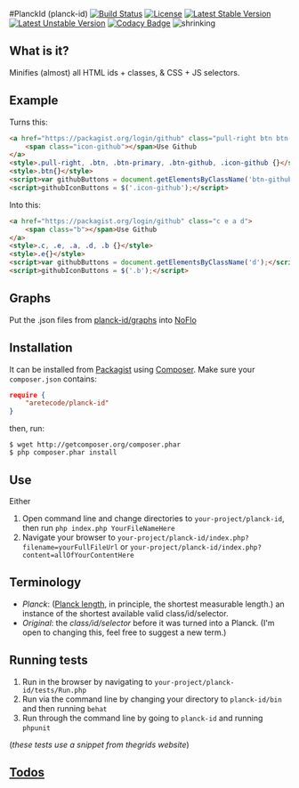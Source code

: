 #PlanckId (planck-id)
[![Build Status](https://secure.travis-ci.org/aretecode/planck-id.svg)](https://travis-ci.org/aretecode/planck-id)
[![License](https://poser.pugx.org/aretecode/planck-id/license)](http://packagist.org/packages/aretecode/planck-id)
[![Latest Stable Version](https://poser.pugx.org/aretecode/planck-id/v/unstable)](http://packagist.org/packages/aretecode/planck-id)
[![Latest Unstable Version](https://poser.pugx.org/aretecode/planck-id/version)](http://packagist.org/packages/aretecode/planck-id)
[![Codacy Badge](https://api.codacy.com/project/badge/6ea69f611cb84c63862b2750a5e48563)](http://www.codacy.com/app/aretecode/planck-id)
![shrinking](http://jonlieffmd.com/wp-content/uploads/2012/01/512px-Scale_one_to_thousand_volume.svg_3.png)

## What is it?
Minifies (almost) all HTML ids + classes, & CSS + JS selectors.

## Example
Turns this:
```html
<a href="https://packagist.org/login/github" class="pull-right btn btn-primary btn-github">
    <span class="icon-github"></span>Use Github
</a>
<style>.pull-right, .btn, .btn-primary, .btn-github, .icon-github {}</style>
<style>.btn{}</style>
<script>var githubButtons = document.getElementsByClassName('btn-github');</script>
<script>githubIconButtons = $('.icon-github');</script>
```
Into this: 
```html
<a href="https://packagist.org/login/github" class="c e a d">
    <span class="b"></span>Use Github
</a> 
<style>.c, .e, .a, .d, .b {}</style>
<style>.e{}</style> 
<script>var githubButtons = document.getElementsByClassName('d');</script>
<script>githubIconButtons = $('.b');</script>
```

## Graphs
Put the .json files from [planck-id/graphs](http://github.com/aretecode/planck-id/graphs/) into [NoFlo](http://noflojs.org)

## Installation
It can be installed from [Packagist](https://packagist.org/planck-id) using [Composer](https://getcomposer.org/). Make sure your `composer.json` contains:
```json
require {
    "aretecode/planck-id"
}
```

then, run: 
```
$ wget http://getcomposer.org/composer.phar
$ php composer.phar install
```

## Use
Either

1. Open command line and change directories to `your-project/planck-id`, then run `php index.php YourFileNameHere`
2. Navigate your browser to `your-project/planck-id/index.php?filename=yourFullFileUrl` or `your-project/planck-id/index.php?content=allOfYourContentHere`

## Terminology
* _Planck_: ([Planck length](https://en.wikipedia.org/wiki/Planck_length), in principle, the shortest measurable length.) an instance of the shortest available valid class/id/selector. 
* _Original_: the _class/id/selector_ before it was turned into a Planck. (I'm open to changing this, feel free to suggest a new term.)

## Running tests
1. Run in the browser by navigating to `your-project/planck-id/tests/Run.php`
2. Run via the command line by changing your directory to  `planck-id/bin` and then running `behat`
3. Run through the command line by going to `planck-id` and running `phpunit`

(_these tests use a snippet from thegrids website_)

## [Todos](https://github.com/aretecode/planck-id/blob/master/TODO.md)
